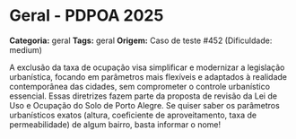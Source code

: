 # Geral - PDPOA 2025

**Categoria:** geral
**Tags:** geral
**Origem:** Caso de teste #452 (Dificuldade: medium)

A exclusão da taxa de ocupação visa simplificar e modernizar a legislação urbanística, focando em parâmetros mais flexíveis e adaptados à realidade contemporânea das cidades, sem comprometer o controle urbanístico essencial. Essas diretrizes fazem parte da proposta de revisão da Lei de Uso e Ocupação do Solo de Porto Alegre. Se quiser saber os parâmetros urbanísticos exatos (altura, coeficiente de aproveitamento, taxa de permeabilidade) de algum bairro, basta informar o nome!